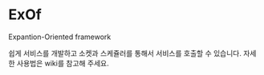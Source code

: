 # ExOf
Expantion-Oriented framework

쉽게 서비스를 개발하고 소켓과 스케쥴러를 통해서 서비스를 호출할 수 있습니다.
   자세한 사용법은 wiki를 참고해 주세요.
